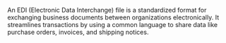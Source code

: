 An EDI (Electronic Data Interchange) file is a standardized format for exchanging business documents between organizations electronically. It streamlines transactions by using a common language to share data like purchase orders, invoices, and shipping notices.